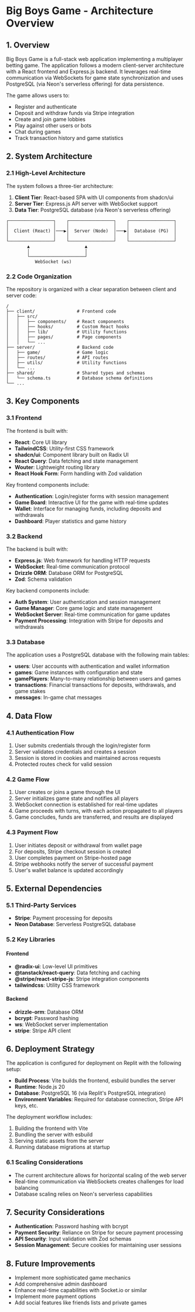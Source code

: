 # Big Boys Game - Architecture Overview

## 1. Overview

Big Boys Game is a full-stack web application implementing a multiplayer betting game. The application follows a modern client-server architecture with a React frontend and Express.js backend. It leverages real-time communication via WebSockets for game state synchronization and uses PostgreSQL (via Neon's serverless offering) for data persistence.

The game allows users to:
- Register and authenticate
- Deposit and withdraw funds via Stripe integration
- Create and join game lobbies
- Play against other users or bots
- Chat during games
- Track transaction history and game statistics

## 2. System Architecture

### 2.1 High-Level Architecture

The system follows a three-tier architecture:

1. **Client Tier**: React-based SPA with UI components from shadcn/ui
2. **Server Tier**: Express.js API server with WebSocket support
3. **Data Tier**: PostgreSQL database (via Neon's serverless offering)

```
┌─────────────────┐    ┌─────────────────┐    ┌─────────────────┐
│                 │    │                 │    │                 │
│  Client (React) │───▶│  Server (Node)  │───▶│  Database (PG)  │
│                 │    │                 │    │                 │
└─────────────────┘    └─────────────────┘    └─────────────────┘
        ▲                     ▲
        │                     │
        └─────────────────────┘
           WebSocket (ws)
```

### 2.2 Code Organization

The repository is organized with a clear separation between client and server code:

```
/
├── client/                # Frontend code
│   ├── src/
│   │   ├── components/    # React components
│   │   ├── hooks/         # Custom React hooks
│   │   ├── lib/           # Utility functions
│   │   ├── pages/         # Page components
│   │   └── ...
├── server/                # Backend code
│   ├── game/              # Game logic
│   ├── routes/            # API routes
│   ├── utils/             # Utility functions
│   └── ...
├── shared/                # Shared types and schemas
│   └── schema.ts          # Database schema definitions
└── ...
```

## 3. Key Components

### 3.1 Frontend

The frontend is built with:

- **React**: Core UI library
- **TailwindCSS**: Utility-first CSS framework
- **shadcn/ui**: Component library built on Radix UI
- **React Query**: Data fetching and state management
- **Wouter**: Lightweight routing library
- **React Hook Form**: Form handling with Zod validation

Key frontend components include:

- **Authentication**: Login/register forms with session management
- **Game Board**: Interactive UI for the game with real-time updates
- **Wallet**: Interface for managing funds, including deposits and withdrawals
- **Dashboard**: Player statistics and game history

### 3.2 Backend

The backend is built with:

- **Express.js**: Web framework for handling HTTP requests
- **WebSocket**: Real-time communication protocol
- **Drizzle ORM**: Database ORM for PostgreSQL
- **Zod**: Schema validation

Key backend components include:

- **Auth System**: User authentication and session management
- **Game Manager**: Core game logic and state management
- **WebSocket Server**: Real-time communication for game updates
- **Payment Processing**: Integration with Stripe for deposits and withdrawals

### 3.3 Database

The application uses a PostgreSQL database with the following main tables:

- **users**: User accounts with authentication and wallet information
- **games**: Game instances with configuration and state
- **gamePlayers**: Many-to-many relationship between users and games
- **transactions**: Financial transactions for deposits, withdrawals, and game stakes
- **messages**: In-game chat messages

## 4. Data Flow

### 4.1 Authentication Flow

1. User submits credentials through the login/register form
2. Server validates credentials and creates a session
3. Session is stored in cookies and maintained across requests
4. Protected routes check for valid session

### 4.2 Game Flow

1. User creates or joins a game through the UI
2. Server initializes game state and notifies all players
3. WebSocket connection is established for real-time updates
4. Game proceeds with turns, with each action propagated to all players
5. Game concludes, funds are transferred, and results are displayed

### 4.3 Payment Flow

1. User initiates deposit or withdrawal from wallet page
2. For deposits, Stripe checkout session is created
3. User completes payment on Stripe-hosted page
4. Stripe webhooks notify the server of successful payment
5. User's wallet balance is updated accordingly

## 5. External Dependencies

### 5.1 Third-Party Services

- **Stripe**: Payment processing for deposits
- **Neon Database**: Serverless PostgreSQL database

### 5.2 Key Libraries

#### Frontend
- **@radix-ui**: Low-level UI primitives
- **@tanstack/react-query**: Data fetching and caching
- **@stripe/react-stripe-js**: Stripe integration components
- **tailwindcss**: Utility CSS framework

#### Backend
- **drizzle-orm**: Database ORM
- **bcrypt**: Password hashing
- **ws**: WebSocket server implementation
- **stripe**: Stripe API client

## 6. Deployment Strategy

The application is configured for deployment on Replit with the following setup:

- **Build Process**: Vite builds the frontend, esbuild bundles the server
- **Runtime**: Node.js 20
- **Database**: PostgreSQL 16 (via Replit's PostgreSQL integration)
- **Environment Variables**: Required for database connection, Stripe API keys, etc.

The deployment workflow includes:
1. Building the frontend with Vite
2. Bundling the server with esbuild
3. Serving static assets from the server
4. Running database migrations at startup

### 6.1 Scaling Considerations

- The current architecture allows for horizontal scaling of the web server
- Real-time communication via WebSockets creates challenges for load balancing
- Database scaling relies on Neon's serverless capabilities

## 7. Security Considerations

- **Authentication**: Password hashing with bcrypt
- **Payment Security**: Reliance on Stripe for secure payment processing
- **API Security**: Input validation with Zod schemas
- **Session Management**: Secure cookies for maintaining user sessions

## 8. Future Improvements

- Implement more sophisticated game mechanics
- Add comprehensive admin dashboard
- Enhance real-time capabilities with Socket.io or similar
- Implement more payment options
- Add social features like friends lists and private games